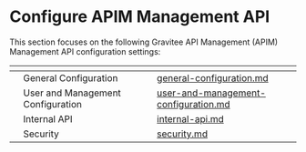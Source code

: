 # Configure APIM Management API

This section focuses on the following Gravitee API Management (APIM) Management API configuration settings:

<table data-view="cards"><thead><tr><th></th><th></th><th></th><th data-hidden data-card-target data-type="content-ref"></th></tr></thead><tbody><tr><td></td><td>General Configuration</td><td></td><td><a href="general-configuration.md">general-configuration.md</a></td></tr><tr><td></td><td>User and Management Configuration</td><td></td><td><a href="user-and-management-configuration.md">user-and-management-configuration.md</a></td></tr><tr><td></td><td>Internal API</td><td></td><td><a href="internal-api.md">internal-api.md</a></td></tr><tr><td></td><td>Security</td><td></td><td><a href="security.md">security.md</a></td></tr></tbody></table>

